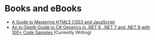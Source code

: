 # Books and eBooks
 
* [A Guide to Mastering HTML5 CSS3 and JavaScript ](https://github.com/ziggyrafiq/Books/blob/main/UltimateWebDevGuide/ReadMe.md)
* [An In-Depth Guide to C# Generics in .NET 6, .NET 7 and .NET 8  with 100+ Code Samples  ]([https://github.com/ziggyrafiq/Books/blob/main/UltimateWebDevGuide/ReadMe.md](https://github.com/ziggyrafiq/Books/blob/main/CSharp-Generics-In-Depth-Guide/ReadMe.md)https://github.com/ziggyrafiq/Books/blob/main/CSharp-Generics-In-Depth-Guide/ReadMe.md) (Currently Writing)
